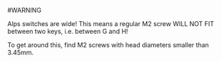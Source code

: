 #WARNING

Alps switches are wide! This means a regular M2 screw WILL NOT FIT between two keys, i.e. between G and H!

To get around this, find M2 screws with head diameters smaller than 3.45mm.

